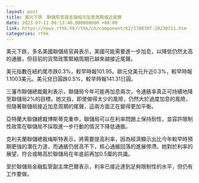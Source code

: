 ```yaml
---
layout: post
title: 美元下跌　聯儲局官員言論暗示加息周期或近尾聲
date: 2023-07-11 06:13:40.000000000 +08:00
link: https://news.rthk.hk/rthk/ch/component/k2/1708307-20230711.htm
categories: rthk
---
```


美元下跌，多名美國聯儲局官員表示，美國可能需要進一步加息，以降低仍然太高的通脹，但目前的貨幣政策緊縮周期已越來越接近尾聲。

美元指數在紐約尾市跌0.3%，較早時報101.95。歐元兌美元升近0.3%，較早時報1.1003美元。美元兌日圓跌0.5%，較早時報141.31日圓。

三藩市聯儲總裁戴利表示，聯儲局今年可能再加息兩次，令通脹率真正可持續地降至聯儲局2%的目標。她又指，即使做得太少的風險，仍然大於過度加息的風險，但隨著聯儲局接近加息周期的尾聲，這兩方面正在變得更加平衡。

亞特蘭大聯儲總裁博斯蒂克重申，聯儲局可以在利率問題上保持耐性，並容許限制性政策在聯儲局不採取進一步行動的情況下降低通脹。

克利夫蘭聯儲總裁梅斯特表示，將需要提高利率，因為經濟顯示出比今年較早時預期更強的潛在力道，而通脹仍居高不下，核心通脹回落的進展停滯。她對於利率的展望，符合或略高於聯儲局在年底前再加0.5厘的共識。

至於聯儲局金融監管副主席巴爾表示，利率已接近達到足夠限制性的水平，但仍有工作要做。
